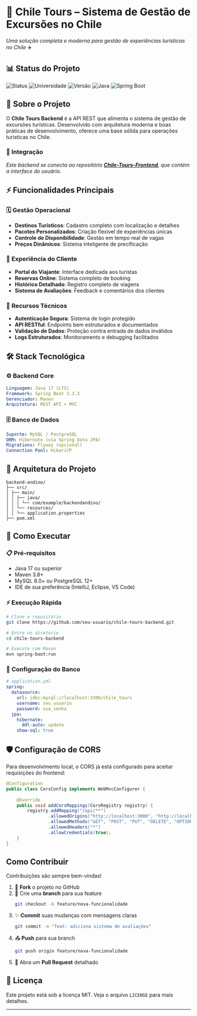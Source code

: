 #  🌄 Chile Tours – Sistema de Gestão de Excursões no Chile

*Uma solução completa e moderna para gestão de experiências turísticas no Chile* ✈️

## 📊 Status do Projeto

![Status](https://img.shields.io/badge/Status-Em%20Desenvolvimento-yellow?style=for-the-badge) 
![Universidade](https://img.shields.io/badge/Uninove-Projeto%20Acadêmico-2A5CAA?style=for-the-badge&logo=graduation-cap)
![Versão](https://img.shields.io/badge/Versão-2.0-blue?style=for-the-badge)
![Java](https://img.shields.io/badge/Java-17-ED8B00?style=for-the-badge&logo=openjdk&logoColor=white)
![Spring Boot](https://img.shields.io/badge/Spring%20Boot-3.3.3-6DB33F?style=for-the-badge&logo=spring&logoColor=white)

## 🎯 Sobre o Projeto

O **Chile Tours Backend** é a API REST que alimenta o sistema de gestão de excursões turísticas. Desenvolvido com arquitetura moderna e boas práticas de desenvolvimento, oferece uma base sólida para operações turísticas no Chile.

### 🔗 Integração
*Este backend se conecta ao repositório **[Chile-Tours-Frontend](https://github.com/EmanuelVieiira/chile-tours-front)**, que contém a interface do usuário.*

## ⚡ Funcionalidades Principais

### 🗓️ **Gestão Operacional**
- **Destinos Turísticos**: Cadastro completo com localização e detalhes
- **Pacotes Personalizados**: Criação flexível de experiências únicas  
- **Controle de Disponibilidade**: Gestão em tempo real de vagas
- **Preços Dinâmicos**: Sistema inteligente de precificação

### 👥 **Experiência do Cliente**
- **Portal do Viajante**: Interface dedicada aos turistas
- **Reservas Online**: Sistema completo de booking
- **Histórico Detalhado**: Registro completo de viagens
- **Sistema de Avaliações**: Feedback e comentários dos clientes

### 🔐 **Recursos Técnicos**
- **Autenticação Segura**: Sistema de login protegido
- **API RESTful**: Endpoints bem estruturados e documentados
- **Validação de Dados**: Proteção contra entrada de dados inválidos
- **Logs Estruturados**: Monitoramento e debugging facilitados

## 🛠️ Stack Tecnológica

### ⚙️ **Backend Core**
```yaml
Linguagem: Java 17 (LTS)
Framework: Spring Boot 3.3.3
Gerenciador: Maven
Arquitetura: REST API + MVC
```



### 🗄️ **Banco de Dados**
```yaml
Suporte: MySQL / PostgreSQL
ORM: Hibernate (via Spring Data JPA)
Migrations: Flyway (opcional)
Connection Pool: HikariCP
```

## 📁 Arquitetura do Projeto

```
backend-andino/
├── src/
│ ├── main/
│ │ ├── java/
│ │ │ └── com/example/backendandino/
│ │ └── resources/
│ │ └── application.properties
├── pom.xml
```

## 🚀 Como Executar

### 📋 **Pré-requisitos**
- Java 17 ou superior
- Maven 3.8+
- MySQL 8.0+ ou PostgreSQL 12+
- IDE de sua preferência (IntelliJ, Eclipse, VS Code)

### ⚡ **Execução Rápida**
```bash
# Clone o repositório
git clone https://github.com/seu-usuario/chile-tours-backend.git

# Entre no diretório
cd chile-tours-backend

# Execute com Maven
mvn spring-boot:run
```

### 🔧 **Configuração do Banco**
```yaml
# application.yml
spring:
  datasource:
    url: jdbc:mysql://localhost:3306/chile_tours
    username: seu_usuario
    password: sua_senha
  jpa:
    hibernate:
      ddl-auto: update
    show-sql: true
```

## 🛡️ Configuração de CORS

Para desenvolvimento local, o CORS já está configurado para aceitar requisições do frontend:

```java
@Configuration
public class CorsConfig implements WebMvcConfigurer {
    
    @Override
    public void addCorsMappings(CorsRegistry registry) {
        registry.addMapping("/api/**")
                .allowedOrigins("http://localhost:3000", "http://localhost:3001")
                .allowedMethods("GET", "POST", "PUT", "DELETE", "OPTIONS")
                .allowedHeaders("*")
                .allowCredentials(true);
    }
}
```

##  Como Contribuir

Contribuições são sempre bem-vindas!

1. 🍴 **Fork** o projeto no GitHub
2. 🌿 Crie uma **branch** para sua feature
   ```bash
   git checkout -b feature/nova-funcionalidade
   ```
3. ✨ **Commit** suas mudanças com mensagens claras
   ```bash
   git commit -m "feat: adiciona sistema de avaliações"
   ```
4. 📤 **Push** para sua branch
   ```bash
   git push origin feature/nova-funcionalidade
   ```
5. 🔄 Abra um **Pull Request** detalhado

## 📜 Licença

Este projeto está sob a licença MIT. Veja o arquivo `LICENSE` para mais detalhes.

---
